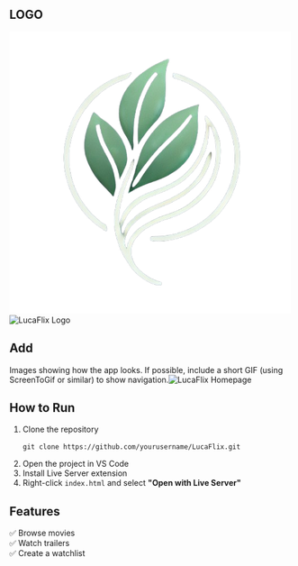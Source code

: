 ## LOGO 
![LucaFlix Logo](https://raw.githubusercontent.com/LucaLodii/LucaFlix/refs/heads/main/img/LucaFlixLogo.png) <img src="logo.png" alt="LucaFlix Logo" width="200" height="80">

## Add 
Images showing how the app looks. If possible, include a short GIF (using ScreenToGif or similar) to show navigation.![LucaFlix Homepage](path-to-screenshot.png)

## How to Run
1. Clone the repository  
   ```
   git clone https://github.com/yourusername/LucaFlix.git
   ```
2. Open the project in VS Code  
3. Install Live Server extension  
4. Right-click `index.html` and select **"Open with Live Server"** 

## Features  
✅ Browse movies  
✅ Watch trailers  
✅ Create a watchlist  
